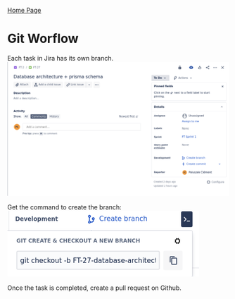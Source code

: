 [Home Page](./00_Documentation.md)
# Git Worflow

Each task in Jira has its own branch.
![Jira_create_branch](./img/jira_create_branch.png)

Get the command to create the branch:
![Jira_branch_command](./img/jira_branch_command_line.png)


Once the task is completed, create a pull request on Github.
